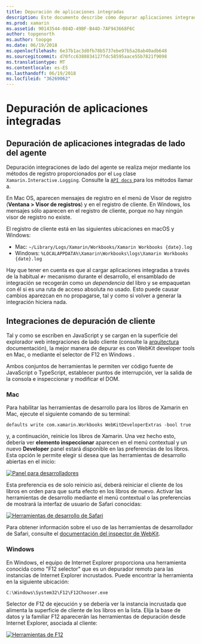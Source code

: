 ```yaml
---
title: Depuración de aplicaciones integradas
description: Este documento describe cómo depurar aplicaciones integradas de los libros de Xamarin, lado del agente y de cliente en Windows y Mac.
ms.prod: xamarin
ms.assetid: 90143544-084D-49BF-B44D-7AF943668F6C
author: topgenorth
ms.author: toopge
ms.date: 06/19/2018
ms.openlocfilehash: 6e37b1ac3d0fb78b5737ebe97b5a28ab40adb648
ms.sourcegitcommit: d70fcc6380834127fdc58595aace55b7821f9098
ms.translationtype: MT
ms.contentlocale: es-ES
ms.lasthandoff: 06/19/2018
ms.locfileid: "36269062"
---
```

# <a name="debugging-integrations"></a>Depuración de aplicaciones integradas

## <a name="debugging-agent-side-integrations"></a>Depuración de aplicaciones integradas de lado del agente

Depuración integraciones de lado del agente se realiza mejor mediante los métodos de registro proporcionados por el `Log` clase `Xamarin.Interactive.Logging`. Consulte la [ `API docs` ](https://developer.xamarin.com/api/type/Xamarin.Interactive.Logging.Log/) para los métodos llamar a.

En Mac OS, aparecen mensajes de registro en el menú de Visor de registro (**Ventana > Visor de registros**) y en el registro de cliente. En Windows, los mensajes sólo aparecen en el registro de cliente, porque no hay ningún visor de registro no existe.

El registro de cliente está en las siguientes ubicaciones en macOS y Windows:

- Mac: `~/Library/Logs/Xamarin/Workbooks/Xamarin Workbooks {date}.log`
- Windows: `%LOCALAPPDATA%\Xamarin\Workbooks\logs\Xamarin Workbooks {date}.log`

Hay que tener en cuenta es que al cargar aplicaciones integradas a través de la habitual `#r` mecanismo durante el desarrollo, el ensamblado de integración se recogerán como un _dependencia_ del libro y se empaquetan con él si es una ruta de acceso absoluta no usado. Esto puede causar cambios aparezcan en no propagarse, tal y como si volver a generar la integración hiciera nada.

## <a name="debugging-client-side-integrations"></a>Integraciones de depuración de cliente

Tal y como se escriben en JavaScript y se cargan en la superficie del explorador web integraciones de lado cliente (consulte la [arquitectura](~/tools/workbooks/sdk/architecture.md) documentación), la mejor manera de depurar es con WebKit developer tools en Mac, o mediante el selector de F12 en Windows .

Ambos conjuntos de herramientas le permiten ver código fuente de JavaScript o TypeScript, establecer puntos de interrupción, ver la salida de la consola e inspeccionar y modificar el DOM.

### <a name="mac"></a>Mac

Para habilitar las herramientas de desarrollo para los libros de Xamarin en Mac, ejecute el siguiente comando de su terminal:

```shell
defaults write com.xamarin.Workbooks WebKitDeveloperExtras -bool true
```

y, a continuación, reinicie los libros de Xamarin. Una vez hecho esto, debería ver **elemento inspeccionar** aparecen en el menú contextual y un nuevo **Developer** panel estará disponible en las preferencias de los libros. Esta opción le permite elegir si desea que las herramientas de desarrollo abiertas en el inicio:

[![Panel para desarrolladores](debugging-images/developer-pane-small.png)](debugging-images/developer-pane.png#lightbox)

Esta preferencia es de solo reinicio así, deberá reiniciar el cliente de los libros en orden para que surta efecto en los libros de nuevo. Activar las herramientas de desarrollo mediante el menú contextual o las preferencias de mostrará la interfaz de usuario de Safari conocidas:

[![Herramientas de desarrollo de Safari](debugging-images/mac-dev-tools.png)](debugging-images/mac-dev-tools.png#lightbox)

Para obtener información sobre el uso de las herramientas de desarrollador de Safari, consulte el [documentación del inspector de WebKit][webkit-docs].

### <a name="windows"></a>Windows

En Windows, el equipo de Internet Explorer proporciona una herramienta conocida como "F12 selector" que es un depurador remoto para las instancias de Internet Explorer incrustados. Puede encontrar la herramienta en la siguiente ubicación:

```shell
C:\Windows\System32\F12\F12Chooser.exe
```

Selector de F12 de ejecución y se debería ver la instancia incrustada que alimenta la superficie de cliente de los libros en la lista. Elija la base de datos y la familiar F12 aparecerán las herramientas de depuración desde Internet Explorer, asociada al cliente:

[![Herramientas de F12](debugging-images/windows-dev-tools.png)](debugging-images/windows-dev-tools.png#lightbox)

[webkit-docs]: https://trac.webkit.org/wiki/WebInspector
